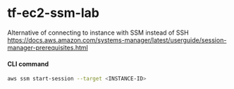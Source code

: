 # tf-ec2-ssm-lab

Alternative of connecting to instance with SSM instead of SSH
https://docs.aws.amazon.com/systems-manager/latest/userguide/session-manager-prerequisites.html

#### CLI command
```sh
aws ssm start-session --target <INSTANCE-ID>
```